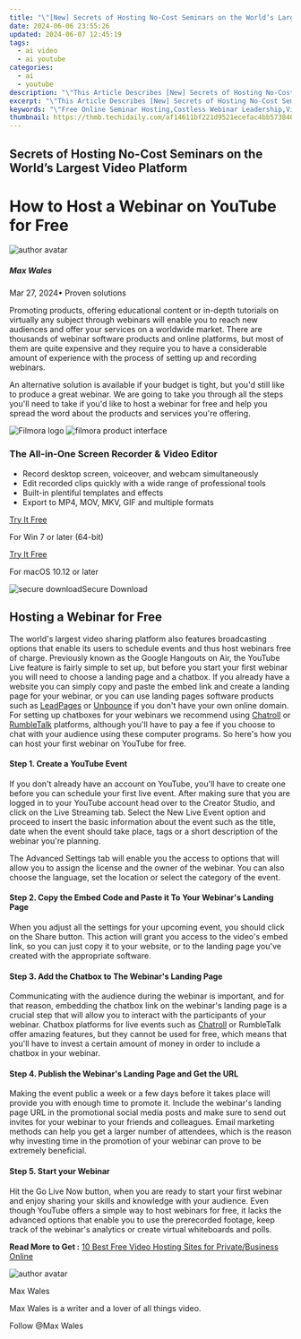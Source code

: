 ```yaml
---
title: "\"[New] Secrets of Hosting No-Cost Seminars on the World’s Largest Video Platform\""
date: 2024-06-06 23:55:26
updated: 2024-06-07 12:45:19
tags:
  - ai video
  - ai youtube
categories:
  - ai
  - youtube
description: "\"This Article Describes [New] Secrets of Hosting No-Cost Seminars on the World’s Largest Video Platform\""
excerpt: "\"This Article Describes [New] Secrets of Hosting No-Cost Seminars on the World’s Largest Video Platform\""
keywords: "\"Free Online Seminar Hosting,Costless Webinar Leadership,Virtual Conference Low Price,Affordable Vimeo Workshops,No-Fee Video Summit Tips,Budgeted Stream Meetups,Free Platform Presentations\""
thumbnail: https://thmb.techidaily.com/af14611bf221d9521ecefac4bb5738408a7016fb6a0da262331d951510430549.jpg
---
```


## Secrets of Hosting No-Cost Seminars on the World’s Largest Video Platform

# How to Host a Webinar on YouTube for Free

![author avatar](https://images.wondershare.com/filmora/article-images/max-wales-author.jpg)

##### Max Wales

 Mar 27, 2024• Proven solutions

Promoting products, offering educational content or in-depth tutorials on virtually any subject through webinars will enable you to reach new audiences and offer your services on a worldwide market. There are thousands of webinar software products and online platforms, but most of them are quite expensive and they require you to have a considerable amount of experience with the process of setting up and recording webinars.

An alternative solution is available if your budget is tight, but you'd still like to produce a great webinar. We are going to take you through all the steps you'll need to take if you'd like to host a webinar for free and help you spread the word about the products and services you're offering.

![Filmora logo](https://images.wondershare.com/filmora/logo_icon/wondershare-filmora-logo-horizontal.png) ![filmora product interface](https://images.wondershare.com/filmora/images/common/filmora-product-banner.png)

### The All-in-One Screen Recorder & Video Editor

* Record desktop screen, voiceover, and webcam simultaneously
* Edit recorded clips quickly with a wide range of professional tools
* Built-in plentiful templates and effects
* Export to MP4, MOV, MKV, GIF and multiple formats

[Try It Free](https://tools.techidaily.com/wondershare/filmora/download/)

For Win 7 or later (64-bit)

[Try It Free](https://tools.techidaily.com/wondershare/filmora/download/)

For macOS 10.12 or later

![secure download](https://static.wondershare.com/images-filmora/images/common/securety.svg)Secure Download

## Hosting a Webinar for Free

The world's largest video sharing platform also features broadcasting options that enable its users to schedule events and thus host webinars free of charge. Previously known as the Google Hangouts on Air, the YouTube Live feature is fairly simple to set up, but before you start your first webinar you will need to choose a landing page and a chatbox. If you already have a website you can simply copy and paste the embed link and create a landing page for your webinar, or you can use landing pages software products such as [LeadPages](https://www.leadpages.net/) or [Unbounce](https://unbounce.com/) if you don't have your own online domain. For setting up chatboxes for your webinars we recommend using [Chatroll](https://chatroll.com/) or [RumbleTalk](https://www.rumbletalk.com/) platforms, although you'll have to pay a fee if you choose to chat with your audience using these computer programs. So here's how you can host your first webinar on YouTube for free.

#### Step 1. Create a YouTube Event

If you don't already have an account on YouTube, you'll have to create one before you can schedule your first live event. After making sure that you are logged in to your YouTube account head over to the Creator Studio, and click on the Live Streaming tab. Select the New Live Event option and proceed to insert the basic information about the event such as the title, date when the event should take place, tags or a short description of the webinar you're planning.

The Advanced Settings tab will enable you the access to options that will allow you to assign the license and the owner of the webinar. You can also choose the language, set the location or select the category of the event.

#### Step 2. Copy the Embed Code and Paste it To Your Webinar's Landing Page

When you adjust all the settings for your upcoming event, you should click on the Share button. This action will grant you access to the video's embed link, so you can just copy it to your website, or to the landing page you've created with the appropriate software.

#### Step 3. Add the Chatbox to The Webinar's Landing Page

Communicating with the audience during the webinar is important, and for that reason, embedding the chatbox link on the webinar's landing page is a crucial step that will allow you to interact with the participants of your webinar. Chatbox platforms for live events such as [Chatroll](https://chatroll.com/) or RumbleTalk offer amazing features, but they cannot be used for free, which means that you'll have to invest a certain amount of money in order to include a chatbox in your webinar.

#### Step 4. Publish the Webinar's Landing Page and Get the URL

Making the event public a week or a few days before it takes place will provide you with enough time to promote it. Include the webinar's landing page URL in the promotional social media posts and make sure to send out invites for your webinar to your friends and colleagues. Email marketing methods can help you get a larger number of attendees, which is the reason why investing time in the promotion of your webinar can prove to be extremely beneficial.

#### Step 5. Start your Webinar

Hit the Go Live Now button, when you are ready to start your first webinar and enjoy sharing your skills and knowledge with your audience. Even though YouTube offers a simple way to host webinars for free, it lacks the advanced options that enable you to use the prerecorded footage, keep track of the webinar's analytics or create virtual whiteboards and polls.

 **Read More to Get :** [10 Best Free Video Hosting Sites for Private/Business Online](https://tools.techidaily.com/wondershare/filmora/download/)

![author avatar](https://images.wondershare.com/filmora/article-images/max-wales-author.jpg)

Max Wales

Max Wales is a writer and a lover of all things video.

Follow @Max Wales


<ins class="adsbygoogle"
     style="display:block"
     data-ad-format="autorelaxed"
     data-ad-client="ca-pub-7571918770474297"
     data-ad-slot="1223367746"></ins>



<ins class="adsbygoogle"
     style="display:block"
     data-ad-client="ca-pub-7571918770474297"
     data-ad-slot="8358498916"
     data-ad-format="auto"
     data-full-width-responsive="true"></ins>
